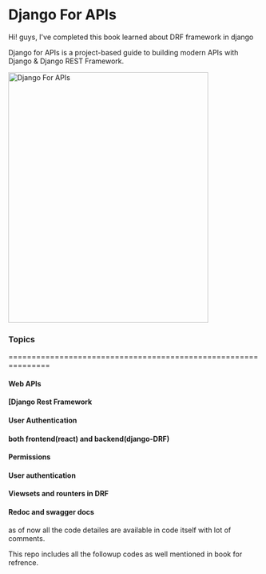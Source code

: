 # Django For APIs

Hi! guys,
I've completed this book learned about DRF framework in django

Django for APIs is a project-based guide to building modern APIs with Django & Django REST Framework.

<img src="https://images-na.ssl-images-amazon.com/images/I/61oi4GBRfLL.jpg" alt="Django For APIs" height="500" width="400"/>


### Topics

===============================================================       

#### Web APIs

#### [Django Rest Framework

#### User Authentication  

#### both frontend(react) and backend(django-DRF)

#### Permissions

#### User authentication

#### Viewsets and rounters in DRF

#### Redoc and swagger docs


as of now all the code detailes are available in code itself with lot of comments.

This repo includes all the followup codes as well mentioned in book for refrence.

